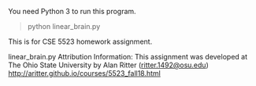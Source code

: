 You need Python 3 to run this program.

> python linear_brain.py

This is for CSE 5523 homework assignment.



linear_brain.py
Attribution Information: This assignment was developed at The Ohio State University by Alan Ritter (ritter.1492@osu.edu) http://aritter.github.io/courses/5523_fall18.html
